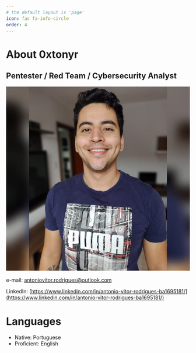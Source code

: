 ```yaml
---
# the default layout is 'page'
icon: fas fa-info-circle
order: 4
---
```


# About 0xtonyr

## Pentester / Red Team / Cybersecurity Analyst

![Untitled](assets/img/profile2.jpeg)

e-mail: [antoniovitor.rodrigues@outlook.com](mailto:antoniovitor.rodrigues@outlook.com)

LinkedIn: [https://www.linkedin.com/in/antonio-vitor-rodrigues-ba1695181/](https://www.linkedin.com/in/antonio-vitor-rodrigues-ba1695181/)

# Languages

- Native: Portuguese
- Proficient: English
